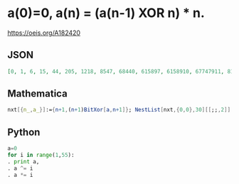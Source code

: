 # a\(0\)\=0, a\(n\) \= \(a\(n\-1\) XOR n\) \* n\.
https://oeis.org/A182420
## JSON
```JSON
[0, 1, 6, 15, 44, 205, 1218, 8547, 68440, 615897, 6158910, 67747911, 812974980, 10568674805, 147961447354, 2219421710235, 35510747363504, 603682705179313, 10866288693227382, 206459485171319935, 4129189703426398300, 86712983771954363901]
```
## Mathematica
```Mathematica
nxt[{n_,a_}]:={n+1,(n+1)BitXor[a,n+1]}; NestList[nxt,{0,0},30][[;;,2]] (* _Harvey P. Dale_, Jul 16 2024 *)
```
## Python
```Python
a=0
for i in range(1,55):
. print a,
. a ^= i
. a *= i
```

